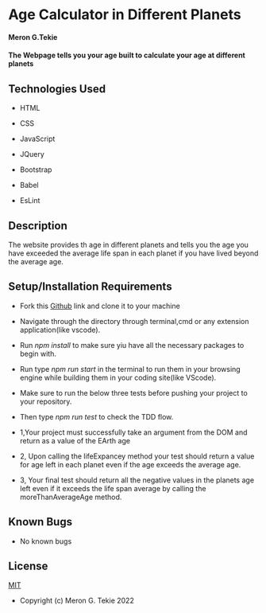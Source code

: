 # Age Calculator in Different Planets

#### Meron G.Tekie

#### The Webpage tells you your age built to calculate your age at different planets

## Technologies Used

- HTML

- CSS

- JavaScript

- JQuery

- Bootstrap

- Babel

- EsLint

## Description

The website provides th age in different planets and tells you the age you have exceeded the average life span in each planet if you have lived beyond the average age.

## Setup/Installation Requirements

- Fork this [Github](https://github.com/MeronTekie/planetary-age.git) link and clone it to your machine

- Navigate through the directory through terminal,cmd or any extension application(like vscode).

- Run _npm install_ to make sure yiu have all the necessary packages to begin with.

- Run type _npm run start_ in the terminal to run them in your browsing engine while building them in your coding site(like VScode).

- Make sure to run the below three tests before pushing your project to your repository.

- Then type _npm run test_ to check the TDD flow.

- 1,Your project must successfully take an argument from the DOM and return as a value of the EArth age
- 2, Upon calling the lifeExpancey method your test should return a value for age left in each planet even if the age exceeds the average age.
- 3, Your final test should return all the negative values in the planets age left even if it exceeds the life span average by calling the moreThanAverageAge method.

## Known Bugs

- No known bugs

## License

[MIT](https://opensource.org/licenses/MIT)

- Copyright (c) Meron G. Tekie 2022
